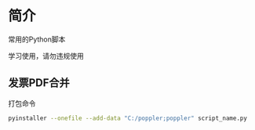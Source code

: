 # 简介

常用的Python脚本

学习使用，请勿违规使用


## 发票PDF合并

打包命令
```bash
pyinstaller --onefile --add-data "C:/poppler;poppler" script_name.py
```
